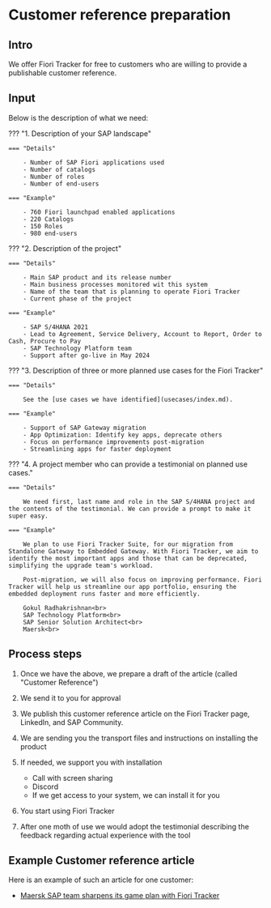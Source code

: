 # Customer reference preparation

## Intro

We offer Fiori Tracker for free to customers who are willing to provide a publishable customer reference.

## Input

Below is the description of what we need:

??? "1. Description of your SAP landscape"
    
    === "Details"

        - Number of SAP Fiori applications used
        - Number of catalogs
        - Number of roles
        - Number of end-users

    === "Example"

        - 760 Fiori launchpad enabled applications
        - 220 Catalogs
        - 150 Roles
        - 980 end-users

??? "2. Description of the project"

    === "Details"

        - Main SAP product and its release number 
        - Main business processes monitored wit this system
        - Name of the team that is planning to operate Fiori Tracker 
        - Current phase of the project

    === "Example"

        - SAP S/4HANA 2021
        - Lead to Agreement, Service Delivery, Account to Report, Order to Cash, Procure to Pay
        - SAP Technology Platform team
        - Support after go-live in May 2024


??? "3. Description of three or more planned use cases for the Fiori Tracker"
    
    === "Details"

        See the [use cases we have identified](usecases/index.md).

    === "Example"

        - Support of SAP Gateway migration
        - App Optimization: Identify key apps, deprecate others
        - Focus on performance improvements post-migration
        - Streamlining apps for faster deployment

??? "4. A project member who can provide a testimonial on planned use cases."

    === "Details"

        We need first, last name and role in the SAP S/4HANA project and the contents of the testimonial. We can provide a prompt to make it super easy.

    === "Example"

        We plan to use Fiori Tracker Suite, for our migration from Standalone Gateway to Embedded Gateway. With Fiori Tracker, we aim to identify the most important apps and those that can be deprecated, simplifying the upgrade team's workload.

        Post-migration, we will also focus on improving performance. Fiori Tracker will help us streamline our app portfolio, ensuring the embedded deployment runs faster and more efficiently. 

        Gokul Radhakrishnan<br>
        SAP Technology Platform<br>
        SAP Senior Solution Architect<br>
        Maersk<br>

## Process steps

1. Once we have the above, we prepare a draft of the article (called "Customer Reference") 
2. We send it to you for approval
3. We publish this customer reference article on the Fiori Tracker page, LinkedIn, and SAP Community.
4. We are sending you the transport files and instructions on installing the product
5. If needed, we support you with installation 
    - Call with screen sharing
    - Discord
    - If we get access to your system, we can install it for you

6. You start using Fiori Tracker
7. After one moth of use we would adopt the testimonial describing the feedback regarding actual experience with the tool


## Example Customer reference article

Here is an example of such an article for one customer:

- [Maersk SAP team sharpens its game plan with Fiori Tracker](https://fioritracker.org/customer-pending/Maersk/011-Maersk/)